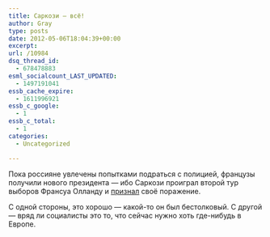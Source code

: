 ```yaml
---
title: Саркози — всё!
author: Gray
type: posts
date: 2012-05-06T18:04:39+00:00
excerpt:
url: /10984
dsq_thread_id:
  - 678478883
esml_socialcount_LAST_UPDATED:
  - 1497191041
essb_cache_expire:
  - 1611996921
essb_c_google:
  - 1
essb_c_total:
  - 1
categories:
  - Uncategorized

---
```








Пока россияне увлечены попытками подраться с полицией, французы получили нового президента — ибо Саркози проиграл второй тур выборов Франсуа Олланду и [признал][1] своё поражение.

С одной стороны, это хорошо — какой-то он был бестолковый. С другой — вряд ли социалисты это то, что сейчас нужно хоть где-нибудь в Европе.

 [1]: http://edition.cnn.com/2012/05/06/world/europe/france-election/index.html?hpt=hp_t1